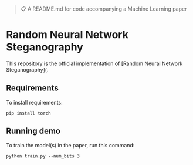>📋  A README.md for code accompanying a Machine Learning paper

# Random Neural Network Steganography

This repository is the official implementation of [Random Neural Network Steganography](. 

## Requirements

To install requirements:

```
pip install torch
```

## Running demo

To train the model(s) in the paper, run this command:

```
python train.py --num_bits 3
```

